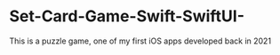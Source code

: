# Set-Card-Game-Swift-SwiftUI-
This is a puzzle game, one of my first iOS apps developed back in 2021
